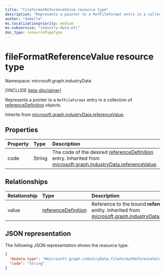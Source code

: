 ```yaml
---
title: "fileFormatReferenceValue resource type"
description: "Represents a pointer to a RefFileFormat entry in a collection of referenceDefinition objects."
author: "dakelle"
ms.localizationpriority: medium
ms.subservice: "industry-data-etl"
doc_type: resourcePageType
---
```


# fileFormatReferenceValue resource type

Namespace: microsoft.graph.industryData

[!INCLUDE [beta-disclaimer](../../includes/beta-disclaimer.md)]

Represents a pointer to a `RefFileFormat` entry in a collection of [referenceDefinition](industrydata-referencedefinition.md) objects.

Inherits from [microsoft.graph.industryData.referenceValue](../resources/industrydata-referencevalue.md).

## Properties
|Property|Type|Description|
|:---|:---|:---|
| code | String | The code of the desired [referenceDefinition](industrydata-referencedefinition.md) entry. Inherited from [microsoft.graph.industryData.referenceValue](../resources/industrydata-referencevalue.md). |

## Relationships
|Relationship|Type|Description|
|:---|:---|:---|
| value | [referenceDefinition](industrydata-referencedefinition.md) | Reference to the bound **referenceDefinition** entity. Inherited from [microsoft.graph.industryData.referenceValue](../resources/industrydata-referencevalue.md) |

## JSON representation
The following JSON representation shows the resource type.
<!-- {
  "blockType": "resource",
  "@odata.type": "microsoft.graph.industryData.fileFormatReferenceValue"
}
-->
``` json
{
  "@odata.type": "#microsoft.graph.industryData.fileFormatReferenceValue",
  "code": "String"
}
```

